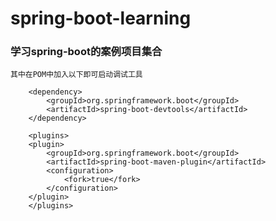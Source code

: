 # spring-boot-learning

### 学习spring-boot的案例项目集合

	其中在POM中加入以下即可启动调试工具

        <dependency>
            <groupId>org.springframework.boot</groupId>
            <artifactId>spring-boot-devtools</artifactId>
        </dependency>

        <plugins>
        <plugin>
            <groupId>org.springframework.boot</groupId>
            <artifactId>spring-boot-maven-plugin</artifactId>
            <configuration>
                <fork>true</fork>
            </configuration>
        </plugin>
        </plugins>
